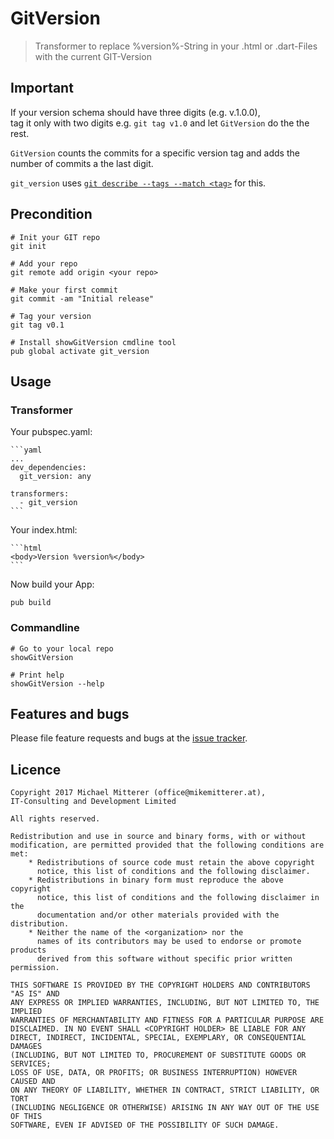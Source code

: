 # GitVersion
> Transformer to replace %version%-String in your .html or .dart-Files with the current GIT-Version

## Important
If your version schema should have three digits (e.g. v.1.0.0),   
tag it only with two digits e.g. `git tag v1.0` and let `GitVersion` do the the rest.

`GitVersion` counts the commits for a specific version tag and adds the number of
commits a the last digit. 

`git_version` uses [`git describe --tags --match <tag>`](https://git-scm.com/docs/git-describe) for this.  
  
## Precondition 

    # Init your GIT repo
    git init
    
    # Add your repo
    git remote add origin <your repo>
         
    # Make your first commit
    git commit -am "Initial release"
    
    # Tag your version
    git tag v0.1
    
    # Install showGitVersion cmdline tool
    pub global activate git_version

## Usage

### Transformer
Your pubspec.yaml:

    ```yaml
    ...
    dev_dependencies:
      git_version: any
    
    transformers:
      - git_version
    ```

Your index.html:

    ```html
    <body>Version %version%</body>
    ```
    
Now build your App:

    pub build    
    
### Commandline

    # Go to your local repo
    showGitVersion
    
    # Print help
    showGitVersion --help
     

## Features and bugs

Please file feature requests and bugs at the [issue tracker][tracker].

[tracker]: https://github.com/MikeMitterer/dart-git_version

## Licence

    Copyright 2017 Michael Mitterer (office@mikemitterer.at),
    IT-Consulting and Development Limited
    
    All rights reserved.
    
    Redistribution and use in source and binary forms, with or without
    modification, are permitted provided that the following conditions are met:
        * Redistributions of source code must retain the above copyright
          notice, this list of conditions and the following disclaimer.
        * Redistributions in binary form must reproduce the above copyright
          notice, this list of conditions and the following disclaimer in the
          documentation and/or other materials provided with the distribution.
        * Neither the name of the <organization> nor the
          names of its contributors may be used to endorse or promote products
          derived from this software without specific prior written permission.
    
    THIS SOFTWARE IS PROVIDED BY THE COPYRIGHT HOLDERS AND CONTRIBUTORS "AS IS" AND
    ANY EXPRESS OR IMPLIED WARRANTIES, INCLUDING, BUT NOT LIMITED TO, THE IMPLIED
    WARRANTIES OF MERCHANTABILITY AND FITNESS FOR A PARTICULAR PURPOSE ARE
    DISCLAIMED. IN NO EVENT SHALL <COPYRIGHT HOLDER> BE LIABLE FOR ANY
    DIRECT, INDIRECT, INCIDENTAL, SPECIAL, EXEMPLARY, OR CONSEQUENTIAL DAMAGES
    (INCLUDING, BUT NOT LIMITED TO, PROCUREMENT OF SUBSTITUTE GOODS OR SERVICES;
    LOSS OF USE, DATA, OR PROFITS; OR BUSINESS INTERRUPTION) HOWEVER CAUSED AND
    ON ANY THEORY OF LIABILITY, WHETHER IN CONTRACT, STRICT LIABILITY, OR TORT
    (INCLUDING NEGLIGENCE OR OTHERWISE) ARISING IN ANY WAY OUT OF THE USE OF THIS
    SOFTWARE, EVEN IF ADVISED OF THE POSSIBILITY OF SUCH DAMAGE.


